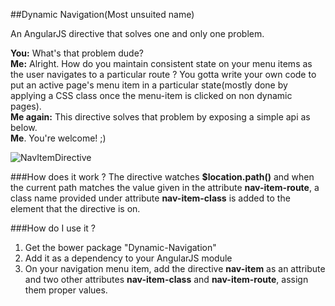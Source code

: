 ##Dynamic Navigation(Most unsuited name)

An AngularJS directive that solves one and only one problem. 

**You:** What's that problem dude?<br>
**Me:** Alright. How do you maintain consistent state on your menu items as the user navigates to a particular route ? You gotta write your own code to put an active page's menu item in a particular state(mostly done by applying a CSS class once the menu-item is clicked on non dynamic pages).<br>
**Me again:** This directive solves that problem by exposing a simple api as below.<br>
**Me**. You're welcome! ;)<br>

![NavItemDirective](https://raw.githubusercontent.com/mvpspl619/nav-item-directive/master/demo.png)

###How does it work ?
The directive watches **$location.path()** and when the current path matches the value given in the attribute **nav-item-route**, a class name provided under attribute **nav-item-class** is added to the element that the directive is on.

###How do I use it ?
 1. Get the bower package "Dynamic-Navigation"
 2. Add it as a dependency to your AngularJS module
 3. On your navigation menu item, add the directive **nav-item** as an attribute and two other attributes **nav-item-class** and **nav-item-route**, assign them proper values.